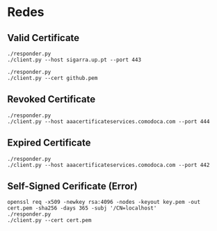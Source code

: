 # Redes

## Valid Certificate

```shell
./responder.py
./client.py --host sigarra.up.pt --port 443
```

```shell
./responder.py
./client.py --cert github.pem
```

## Revoked Certificate

```shell
./responder.py
./client.py --host aaacertificateservices.comodoca.com --port 444
```

## Expired Certificate

```shell
./responder.py
./client.py --host aaacertificateservices.comodoca.com --port 442
```

## Self-Signed Cerificate (Error)

```shell
openssl req -x509 -newkey rsa:4096 -nodes -keyout key.pem -out cert.pem -sha256 -days 365 -subj '/CN=localhost'
./responder.py
./client.py --cert cert.pem
```